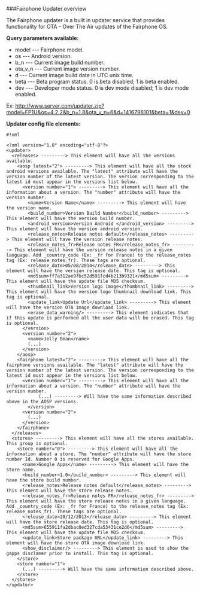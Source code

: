 ###Fairphone Updater overview

The Fairphone updater is a built in updater service that provides functionality for OTA - Over The Air updates of the Fairphone OS.

**Query parameters available:** 

* model    --- Fairphone model.
* os          --- Android version.
* b_n        --- Current image build number.
* ota_v_n --- Current image version number.
* d            --- Current image build date in UTC unix time.
* beta       --- Beta program status. 0 is beta disabled; 1 is beta enabled.
* dev        --- Developer mode status. 0 is dev mode disabled; 1 is dev mode enabled.
 
Ex: http://www.server.com/updater.zip?model=FP1U&os=4.2.2&b_n=1.8&ota_v_n=6&d=1416798101&beta=1&dev=0

**Updater config file elements:**


```
#!xml

<?xml version="1.0" encoding="utf-8"?>
<updater>
  <releases> ---------> This element will have all the versions available.
    <aosp latest="2"> ---------> This element will have all the stock android versions available. The "latest" attribute will have the version number of the latest version. The version corresponding to the latest id must appear in the versions list below.
      <version number="1"> ---------> This element will have all the information about a version. The "number" attribute will have the version number.
        <name>Version Name</name> ---------> This element will have the version name.
        <build_number>Version Build Number</build_number> ---------> This element will have the version build number.
        <android_version>Version Android </android_version> ---------> This element will have the version android version.
        <release_notes>Release notes default</release_notes> ---------> This element will have the version release notes.
        <release_notes_fr>Release notes FR</release_notes_fr> ---------> This element will have the version release notes in a given language. Add _country_code (Ex: _fr for France) to the release_notes tag (Ex: release_notes_fr). These tags are optional. 
        <release_date>05/08/2014</release_date> ---------> This element will have the version release date. This tag is optional. 
        <md5sum>ff7a312ae9fbc52d591fcd4b213b9321</md5sum> ---------> This element will have the update file MD5 checksum.
        <thumbnail_link>Version logo image</thumbnail_link> ---------> This element will have the version logo thumbnail download link. This tag is optional. 
        <update_link>Update Url</update_link> ---------> This element will have the version OTA image download link.
        <erase_data_warning/> ---------> This element indicates that if this update is performed all the user data will be erased. This tag is optional. 
      </version>
      <version number="2">
        <name>Jelly Bean</name>
        (...)
      </version>
    </aosp>
    <fairphone latest="2"> ---------> This element will have all the fairphone versions available. The "latest" attribute will have the version number of the latest version. The version corresponding to the latest id must appear in the versions list below.
      <version number="1"> ---------> This element will have all the information about a version. The "number" attribute will have the version number.
    		(...) ---------> Will have the same information described above in the AOSP versions.
    	</version>
      <version number="2">
        (...)
      </version>
    </fairphone>
  </releases>
  <stores> ---------> This element will have all the stores available. This group is optional.
    <store number="0"> ---------> This element will have all the information about a store. The "number" attribute will have the store number Id. Number 0 is reserved for Google Apps.
      <name>Google Apps</name> ---------> This element will have the store name.
      <build_number>1.0</build_number> ---------> This element will have the store build number.
      <release_notes>Release notes default</release_notes> ---------> This element will have the store release notes.
      <release_notes_fr>Release notes FR</release_notes_fr> ---------> This element will have the store release notes in a given language. Add _country_code (Ex: _fr for France) to the release_notes tag (Ex: release_notes_fr). These tags are optional.
      <release_date>20/12/2013</release_date> ---------> This element will have the store release date. This tag is optional.
      <md5sum>655911fa2dbac0ed327cda53431ce2d6</md5sum> ---------> This element will have the update file MD5 checksum.
      <update_link>Store package URL</update_link> ---------> This element will have the store OTA image download link.
      <show_disclaimer/> ---------> This element is used to show the gapps disclamer prior to install. This tag is optional.
    </store>
    <store number="1">
      (...) ---------> Will have the same information described above.
    </store>
  </stores>
</updater>
```